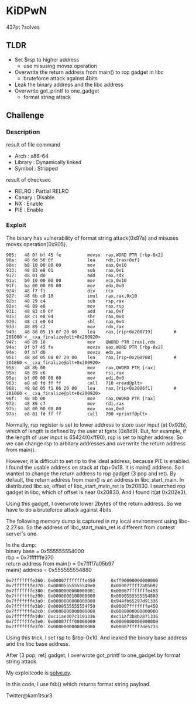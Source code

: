 # KiDPwN 
437pt ?solves

## TLDR
* Set $rsp to higher address 
	* use misusing movsx operation
* Overwrite the return address from main() to rop gadget in libc
	* bruteforce attack against 4bits
* Leak the binary address and the libc address
* Overwrite got\_printf to one\_gadget
	* format string attack

## Challenge
### Description
result of file command
* Arch    : x86-64
* Library : Dynamically linked
* Symbol  : Stripped

result of checksec
* RELRO  : Partial RELRO
* Canary : Disable
* NX     : Enable
* PIE    : Enable

### Exploit 
The binary has vulnerability of format string attack(0x97a) and misuses movsx operation(0x905).

```
905:   48 0f bf 45 fe          movsx  rax,WORD PTR [rbp-0x2]
90a:   48 8d 50 0f             lea    rdx,[rax+0xf]
90e:   b8 10 00 00 00          mov    eax,0x10
913:   48 83 e8 01             sub    rax,0x1
917:   48 01 d0                add    rax,rdx
91a:   b9 10 00 00 00          mov    ecx,0x10
91f:   ba 00 00 00 00          mov    edx,0x0
924:   48 f7 f1                div    rcx
927:   48 6b c0 10             imul   rax,rax,0x10
92b:   48 29 c4                sub    rsp,rax
92e:   48 89 e0                mov    rax,rsp
931:   48 83 c0 0f             add    rax,0xf
935:   48 c1 e8 04             shr    rax,0x4
939:   48 c1 e0 04             shl    rax,0x4
93d:   48 89 c2                mov    rdx,rax
940:   48 8d 05 19 07 20 00    lea    rax,[rip+0x200719]        # 201060 <__cxa_finalize@plt+0x200920>
947:   48 89 10                mov    QWORD PTR [rax],rdx
94a:   0f b7 45 fe             movzx  eax,WORD PTR [rbp-0x2]
94e:   0f b7 d0                movzx  edx,ax
951:   48 8d 05 08 07 20 00    lea    rax,[rip+0x200708]        # 201060 <__cxa_finalize@plt+0x200920>
958:   48 8b 00                mov    rax,QWORD PTR [rax]
95b:   48 89 c6                mov    rsi,rax
95e:   bf 00 00 00 00          mov    edi,0x0
963:   e8 a8 fd ff ff          call   710 <read@plt>
968:   48 8d 05 f1 06 20 00    lea    rax,[rip+0x2006f1]        # 201060 <__cxa_finalize@plt+0x200920>
96f:   48 8b 00                mov    rax,QWORD PTR [rax]
972:   48 89 c7                mov    rdi,rax
975:   b8 00 00 00 00          mov    eax,0x0
97a:   e8 81 fd ff ff          call   700 <printf@plt>
```
Normally, rsp register is set to lower address to store user input (at 0x92b), which of length is defined by the user at fgets (0x8d9).
But, for example, if the length of user input is 65424(0xff90), rsp is set to higher address.
So we can change rsp to arbitary addresses and overwrite the return address from main().

However, it is difficult to set rip to the ideal address, because PIE is enabled.
I found the usable address on stack at rbp+0x18. It is main() address.
So I wanted to change the return address to rop gadget (3 pop and ret).
By default, the return address from main() is an address in libc\_start\_main.
In distributed libc.so, offset of libc\_start\_main\_ret is 0x20830.
I searched rop gadget in libc, which of offset is near 0x20830. 
And I found it(at 0x202e3).

Using this gadget, I overwrote lower 2bytes of the return address.
So we have to do a bruteforce attack against 4bits.

The following memory dump is captured in my local environment using libc-2.27.so.
So the address of libc\_start\_main\_ret is different from contest server's one.

In the dump:  
binary base = 0x555555554000  
rbp = 0x7fffffffe370  
return address from main() = 0x7ffff7a05b97  
main() address = 0x555555554880  

```
0x7fffffffe360: 0x00007fffffffe450      0xff90000000000000
0x7fffffffe370: 0x00005555555549e0      0x00007ffff7a05b97
0x7fffffffe380: 0x0000000000000001      0x00007fffffffe458
0x7fffffffe390: 0x0000000100008000      0x0000555555554880
0x7fffffffe3a0: 0x0000000000000000      0x944fb65297d91336
0x7fffffffe3b0: 0x0000555555554750      0x00007fffffffe450
0x7fffffffe3c0: 0x0000000000000000      0x0000000000000000
0x7fffffffe3d0: 0xc11ae307c3191336      0xc11af3b8b2871336
0x7fffffffe3e0: 0x00007fff00000000      0x0000000000000000
0x7fffffffe3f0: 0x0000000000000000      0x00007ffff7de5733
```

Using this trick, I set rsp to $rbp-0x10.
And leaked the binary base address and the libc base address.

After [3 pop; ret] gadget, I overwrote got\_printf to one\_gadget by format string attack.

My exploitcode is [solve.py](https://github.com/kam1tsur3/2020_CTF/blob/master/nullcon/pwn/KiDPwN/solve.py).

In this code, I use fsb() which returns format string payload.

Twitter@kam1tsur3
